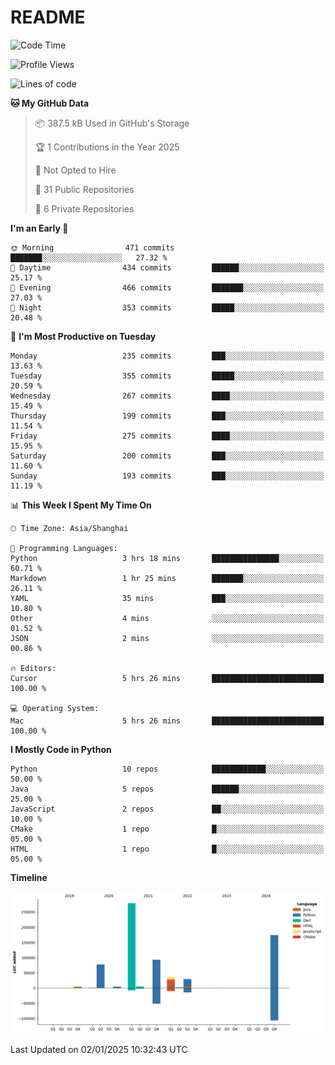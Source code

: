# README

<!--START_SECTION:waka-->
![Code Time](http://img.shields.io/badge/Code%20Time-1%2C144%20hrs%2020%20mins-blue)

![Profile Views](http://img.shields.io/badge/Profile%20Views-0-blue)

![Lines of code](https://img.shields.io/badge/From%20Hello%20World%20I%27ve%20Written-704.8%20thousand%20lines%20of%20code-blue)

**🐱 My GitHub Data** 

> 📦 387.5 kB Used in GitHub's Storage 
 > 
> 🏆 1 Contributions in the Year 2025
 > 
> 🚫 Not Opted to Hire
 > 
> 📜 31 Public Repositories 
 > 
> 🔑 6 Private Repositories 
 > 
**I'm an Early 🐤** 

```text
🌞 Morning                471 commits         ███████░░░░░░░░░░░░░░░░░░   27.32 % 
🌆 Daytime                434 commits         ██████░░░░░░░░░░░░░░░░░░░   25.17 % 
🌃 Evening                466 commits         ███████░░░░░░░░░░░░░░░░░░   27.03 % 
🌙 Night                  353 commits         █████░░░░░░░░░░░░░░░░░░░░   20.48 % 
```
📅 **I'm Most Productive on Tuesday** 

```text
Monday                   235 commits         ███░░░░░░░░░░░░░░░░░░░░░░   13.63 % 
Tuesday                  355 commits         █████░░░░░░░░░░░░░░░░░░░░   20.59 % 
Wednesday                267 commits         ████░░░░░░░░░░░░░░░░░░░░░   15.49 % 
Thursday                 199 commits         ███░░░░░░░░░░░░░░░░░░░░░░   11.54 % 
Friday                   275 commits         ████░░░░░░░░░░░░░░░░░░░░░   15.95 % 
Saturday                 200 commits         ███░░░░░░░░░░░░░░░░░░░░░░   11.60 % 
Sunday                   193 commits         ███░░░░░░░░░░░░░░░░░░░░░░   11.19 % 
```


📊 **This Week I Spent My Time On** 

```text
🕑︎ Time Zone: Asia/Shanghai

💬 Programming Languages: 
Python                   3 hrs 18 mins       ███████████████░░░░░░░░░░   60.71 % 
Markdown                 1 hr 25 mins        ███████░░░░░░░░░░░░░░░░░░   26.11 % 
YAML                     35 mins             ███░░░░░░░░░░░░░░░░░░░░░░   10.80 % 
Other                    4 mins              ░░░░░░░░░░░░░░░░░░░░░░░░░   01.52 % 
JSON                     2 mins              ░░░░░░░░░░░░░░░░░░░░░░░░░   00.86 % 

🔥 Editors: 
Cursor                   5 hrs 26 mins       █████████████████████████   100.00 % 

💻 Operating System: 
Mac                      5 hrs 26 mins       █████████████████████████   100.00 % 
```

**I Mostly Code in Python** 

```text
Python                   10 repos            ████████████░░░░░░░░░░░░░   50.00 % 
Java                     5 repos             ██████░░░░░░░░░░░░░░░░░░░   25.00 % 
JavaScript               2 repos             ██░░░░░░░░░░░░░░░░░░░░░░░   10.00 % 
CMake                    1 repo              █░░░░░░░░░░░░░░░░░░░░░░░░   05.00 % 
HTML                     1 repo              █░░░░░░░░░░░░░░░░░░░░░░░░   05.00 % 
```



**Timeline**

![Lines of Code chart](https://raw.githubusercontent.com/XeonHis/XeonHis/main/assets/bar_graph.png)


 Last Updated on 02/01/2025 10:32:43 UTC
<!--END_SECTION:waka-->
